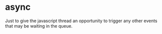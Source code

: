 async
=====

Just to give the javascript thread an opportunity to trigger any other events that may be waiting in the queue.

